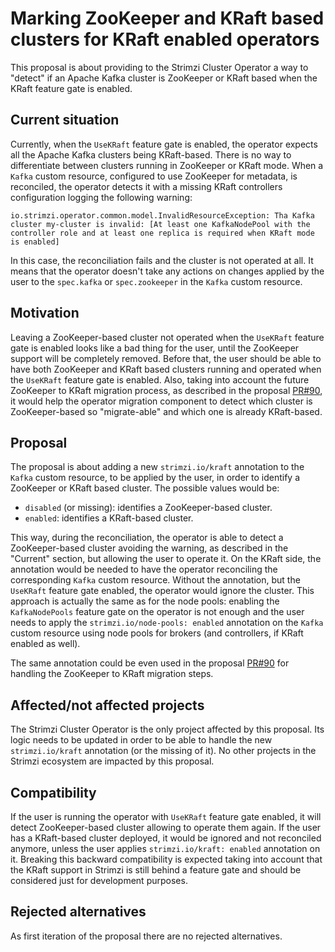 # Marking ZooKeeper and KRaft based clusters for KRaft enabled operators

This proposal is about providing to the Strimzi Cluster Operator a way to "detect" if an Apache Kafka cluster is ZooKeeper or KRaft based when the KRaft feature gate is enabled.

## Current situation

Currently, when the `UseKRaft` feature gate is enabled, the operator expects all the Apache Kafka clusters being KRaft-based.
There is no way to differentiate between clusters running in ZooKeeper or KRaft mode.
When a `Kafka` custom resource, configured to use ZooKeeper for metadata, is reconciled, the operator detects it with a missing KRaft controllers configuration logging the following warning:

```shell
io.strimzi.operator.common.model.InvalidResourceException: Tha Kafka cluster my-cluster is invalid: [At least one KafkaNodePool with the controller role and at least one replica is required when KRaft mode is enabled]
```

In this case, the reconciliation fails and the cluster is not operated at all.
It means that the operator doesn't take any actions on changes applied by the user to the `spec.kafka` or `spec.zookeeper` in the `Kafka` custom resource.

## Motivation

Leaving a ZooKeeper-based cluster not operated when the `UseKRaft` feature gate is enabled looks like a bad thing for the user, until the ZooKeeper support will be completely removed.
Before that, the user should be able to have both ZooKeeper and KRaft based clusters running and operated when the `UseKRaft` feature gate is enabled.
Also, taking into account the future ZooKeeper to KRaft migration process, as described in the proposal [PR#90](https://github.com/strimzi/proposals/pull/90), it would help the operator migration component to detect which cluster is ZooKeeper-based so "migrate-able" and which one is already KRaft-based.

## Proposal

The proposal is about adding a new `strimzi.io/kraft` annotation to the `Kafka` custom resource, to be applied by the user, in order to identify a ZooKeeper or KRaft based cluster.
The possible values would be:

* `disabled` (or missing): identifies a ZooKeeper-based cluster.
* `enabled`: identifies a KRaft-based cluster.

This way, during the reconciliation, the operator is able to detect a ZooKeeper-based cluster avoiding the warning, as described in the "Current" section, but allowing the user to operate it.
On the KRaft side, the annotation would be needed to have the operator reconciling the corresponding `Kafka` custom resource.
Without the annotation, but the `UseKRaft` feature gate enabled, the operator would ignore the cluster.
This approach is actually the same as for the node pools: enabling the `KafkaNodePools` feature gate on the operator is not enough and the user needs to apply the `strimzi.io/node-pools: enabled` annotation on the `Kafka` custom resource using node pools for brokers (and controllers, if KRaft enabled as well).

The same annotation could be even used in the proposal [PR#90](https://github.com/strimzi/proposals/pull/90) for handling the ZooKeeper to KRaft migration steps.

## Affected/not affected projects

The Strimzi Cluster Operator is the only project affected by this proposal.
Its logic needs to be updated in order to be able to handle the new `strimzi.io/kraft` annotation (or the missing of it).
No other projects in the Strimzi ecosystem are impacted by this proposal.

## Compatibility

If the user is running the operator with `UseKRaft` feature gate enabled, it will detect ZooKeeper-based cluster allowing to operate them again.
If the user has a KRaft-based cluster deployed, it would be ignored and not reconciled anymore, unless the user applies `strimzi.io/kraft: enabled` annotation on it.
Breaking this backward compatibility is expected taking into account that the KRaft support in Strimzi is still behind a feature gate and should be considered just for development purposes. 

## Rejected alternatives

As first iteration of the proposal there are no rejected alternatives.
